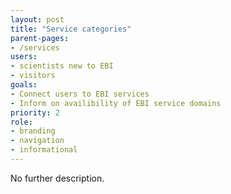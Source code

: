 ```yaml
---
layout: post
title: "Service categories"
parent-pages:
- /services
users:
- scientists new to EBI
- visitors
goals:
- Connect users to EBI services
- Inform on availibility of EBI service domains
priority: 2
role:
- branding
- navigation
- informational
---
```


No further description.
